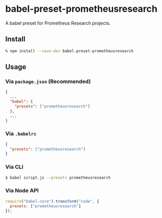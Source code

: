 # babel-preset-prometheusresearch

A babel preset for Prometheus Research projects.

## Install

```sh
% npm install --save-dev babel-preset-prometheusresearch
```

## Usage

### Via `package.json` (Recommended)

```json
{
  ...
  "babel": {
    "presets": ["prometheusresearch"]
  },
  ...
}
```

### Via `.babelrc`

```json
{
  "presets": ["prometheusresearch"]
}
```

### Via CLI

```sh
$ babel script.js --presets prometheusresearch
```

### Via Node API

```javascript
require("babel-core").transform("code", {
  presets: ["prometheusresearch"]
});
```
